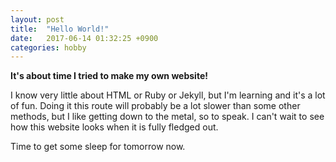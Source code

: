 ```yaml
---
layout: post
title:  "Hello World!"
date:   2017-06-14 01:32:25 +0900
categories: hobby
---
```


<b>It's about time I tried to make my own website!</b>

I know very little about HTML or Ruby or Jekyll, but I'm learning and it's a lot of fun. Doing it this route will probably be a lot slower than some other methods, but I like getting down to the metal, so to speak. I can't wait to see how this website looks when it is fully fledged out.

Time to get some sleep for tomorrow now.